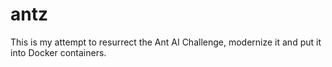 # antz
This is my attempt to resurrect the Ant AI Challenge, modernize it and put it into Docker containers.

